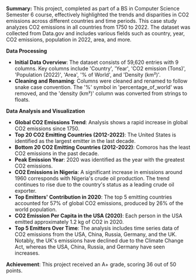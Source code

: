 **Summary:** This project, completed as part of a BS in Computer Science Semester 6 course, effectively highlighted the trends and disparities in CO2 emissions across different countries and time periods. This case study analyzes CO2 emissions in all countries from 1750 to 2022. The dataset was collected from Data.gov and includes various fields such as country, year, CO2 emissions, population in 2022, area, and more.

**Data Processing**
- **Initial Data Overview**: The dataset consists of 59,620 entries with 9 columns. Key columns include 'Country', 'Year', 'CO2 emission (Tons)', 'Population (2022)', 'Area', '% of World', and 'Density (km²)'.
- **Cleaning and Renaming**: Columns were cleaned and renamed to follow snake case convention. The '%' symbol in 'percentage_of_world' was removed, and the 'density (km²)' column was converted from strings to floats.

**Data Analysis and Visualization**
- **Global CO2 Emissions Trend**: Analysis shows a rapid increase in global CO2 emissions since 1750.
- **Top 20 CO2 Emitting Countries (2012-2022)**: The United States is identified as the largest emitter in the last decade.
- **Bottom 20 CO2 Emitting Countries (2012-2022)**: Comoros has the least CO2 emissions in the past decade.
- **Peak Emission Year**: 2020 was identified as the year with the greatest CO2 emissions.
- **CO2 Emissions in Nigeria**: A significant increase in emissions around 1960 corresponds with Nigeria's crude oil production. The trend continues to rise due to the country's status as a leading crude oil exporter.
- **Top Emitters' Contribution in 2020**: The top 5 emitting countries accounted for 57% of global CO2 emissions, produced by 26% of the world population.
- **CO2 Emission Per Capita in the USA (2020)**: Each person in the USA emitted approximately 1.2 kg of CO2 in 2020.
- **Top 5 Emitters Over Time**: The analysis includes time series data of CO2 emissions from the USA, China, Russia, Germany, and the UK. Notably, the UK's emissions have declined due to the Climate Change Act, whereas the USA, China, Russia, and Germany have seen increases.

**Achievement**: This project received an A+ grade, scoring 36 out of 50 points.
